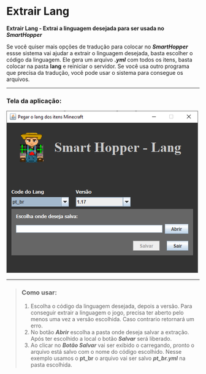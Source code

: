 # Extrair Lang

**Extrair Lang - Extrai a linguagem desejada para ser usada no**​ ***SmartHopper***

Se você quiser mais opções de tradução para colocar no ***SmartHopper*** essse sistema vai ajudar a extrair o linguagem desejada, basta escolher o código da linguagem.
Ele gera um arquivo ***.yml*** com todos os itens, basta colocar na pasta **lang** e reiniciar o servidor.
Se você usa outro programa que precisa da tradução, você pode usar o sistema para consegue os arquivos.

---
### Tela da aplicação: ###


![Tela da Aplicação](https://github.com/elderbr/extrair_lang/blob/main/src/com/elderbr/mc/img/tela.png?raw=true)

---
>### Como usar:
>1. Escolha o código da linguagem desejada, depois a versão.
>Para conseguir extrair a linguagem o jogo, precisa ter aberto pelo menos uma vez a versão escolhida. Caso contrario retornará um erro.
>2. No botão ***Abrir*** escolha a pasta onde deseja salvar a extração. Após ter escolhido a local o botão ***Salvar*** será liberado.
>3. Ao clicar no ***Botão Salvar*** vai ser exibido o carregando, pronto o arquivo está salvo com o nome do código escolhido. Nesse exemplo usamos o **pt_br** o arquivo vai ser salvo ***pt_br.yml*** na pasta escolhida.